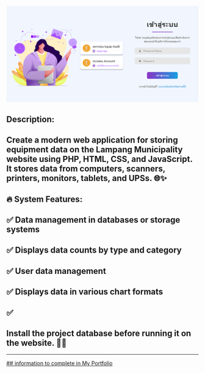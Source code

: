 ﻿<a href="#" target="_blank">
  <img src="assets/images/Build-Website-Authen.png" alt="Build-Website-Equipment-Authen"/>
</a>


## Description:
## Create a modern web application for storing equipment data on the Lampang Municipality website using PHP, HTML, CSS, and JavaScript. It stores data from computers, scanners, printers, monitors, tablets, and UPSs. 🌐✨

## 🔥 System Features:
## ✅ Data management in databases or storage systems
## ✅ Displays data counts by type and category
## ✅ User data management
## ✅ Displays data in various chart formats
## ✅

## Install the project database before running it on the website. 🎨💡


---

<a href="#"> ## information to complete in My Portfolio </a>
